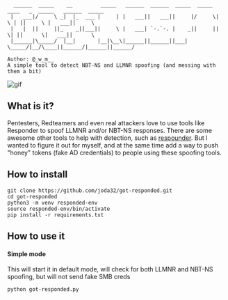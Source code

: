 ```
  ______  _____    __         _____   ______  ______  _____  _____  ____   _  _____   ______  _____   
 |   ___|/     \ _|  |_  ___ |     | |   ___||   ___||     |/     \|    \ | ||     \ |   ___||     \  
 |   |  ||     ||_    _||___||     \ |   ___| `-.`-. |    _||     ||     \| ||      \|   ___||      \ 
 |______|\_____/  |__|       |__|\__\|______||______||___|  \_____/|__/\____||______/|______||______/
 
Author: @_w_m__   
A simple tool to detect NBT-NS and LLMNR spoofing (and messing with them a bit)
```
![gif](https://i.imgur.com/myBGqLz.gif)

## What is it?
Pentesters, Redteamers and even real attackers love to use tools like Responder to spoof LLMNR and/or NBT-NS responses. There are some awesome other tools to help with detection, such as [respounder](https://github.com/codeexpress/respounder). But I wanted to figure it out for myself, and at the same time add a way to push "honey" tokens (fake AD credentials) to people using these spoofing tools.

## How to install
```
git clone https://github.com/joda32/got-responded.git
cd got-responded
python3 -m venv responded-env
source responded-env/bin/activate
pip install -r requirements.txt
```
## How to use it

#### Simple mode
This will start it in default mode, will check for both LLMNR and NBT-NS spoofing, but will not send fake SMB creds
``` 
python got-responded.py
```
